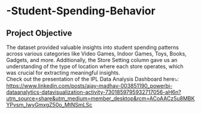 # -Student-Spending-Behavior
## Project Objective
The dataset provided valuable insights into student spending patterns across various categories like Video Games, Indoor Games, Toys, Books, Gadgets, and more. Additionally, the Store Setting column gave us an understanding of the type of location where each store operates, which was crucial for extracting meaningful insights.</br>
Check out the presentation of the IPL Data Analysis Dashboard here⤵:</br>
https://www.linkedin.com/posts/ajay-madhav-003851190_powerbi-dataanalytics-datavisualization-activity-7301859795932717056-aH6n?utm_source=share&utm_medium=member_desktop&rcm=ACoAACz5u8MBKYPvsm_IwyGmxgZ50o_MtNSmLSc
